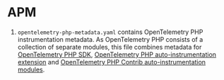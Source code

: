 # APM

1. `opentelemetry-php-metadata.yaml` contains OpenTelemetry PHP instrumentation metadata. As OpenTelemetry PHP consists of a collection of separate modules, this file combines metadata for [OpenTelemetry PHP SDK](https://github.com/open-telemetry/opentelemetry-php), [OpenTelemetry PHP auto-instrumentation extension](https://github.com/open-telemetry/opentelemetry-php-contrib) and [OpenTelemetry PHP Contrib auto-instrumentation modules](https://github.com/open-telemetry/opentelemetry-php-contrib/tree/main/src/Instrumentation).
